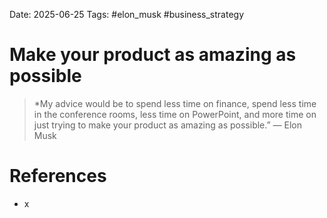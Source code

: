 Date: 2025-06-25
Tags: #elon_musk #business_strategy 


# Make your product as amazing as possible

>*My advice would be to spend less time on finance, spend less time in the conference rooms, less time on PowerPoint, and more time on just trying to make your product as amazing as possible.” — Elon Musk

# References
- x
 